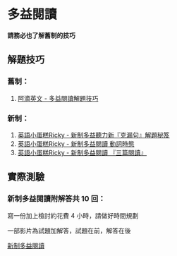 # 多益閱讀

  **請務必也了解舊制的技巧**
  
## 解題技巧  
### 舊制：
1. [阿滴英文 - 多益閱讀解題技巧 ](https://www.youtube.com/watch?v=1WIjasaWA0s)

### 新制：
1. [英語小蛋糕Ricky - 新制多益聽力新『克漏句』解題秘笈](https://www.youtube.com/watch?v=0hS6FIk3fVo)
2. [英語小蛋糕Ricky - 新制多益閱讀 動詞時態](https://www.youtube.com/watch?v=i8PO953Q0xk)
3. [英語小蛋糕Ricky - 新制多益閱讀 『三篇閱讀』](https://www.youtube.com/watch?v=0OnNu14PS6g)

## 實際測驗
### 新制多益閱讀附解答共 10 回：

寫一份加上檢討約花費 4 小時，請做好時間規劃

一部影片為試題加解答，試題在前，解答在後

[新制多益閱讀](https://www.youtube.com/watch?v=yIcmG5cob4Y&list=PLRovLoKPNV4T_0f7NMDqcGEJjsIldacUV)
